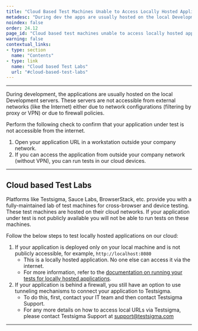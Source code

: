 ```yaml
---
title: "Cloud Based Test Machines Unable to Access Locally Hosted Applications"
metadesc: "During dev the apps are usually hosted on the local Development servers. This article explains why test machines on cloud are unable to access locally hosted apps."
noindex: false
order: 24.12
page_id: "Cloud based test machines unable to access locally hosted applications"
warning: false
contextual_links:
- type: section
  name: "Contents"
- type: link
  name: "Cloud based Test Labs"
  url: "#cloud-based-test-labs"
---
```


---

 
During development, the applications are usually hosted on the local Development servers. These servers are not accessible from external networks (like the Internet) either due to network configurations (filtering by proxy or VPN) or due to firewall policies. 
 
Perform the following check to confirm that your application under test is not accessible from the internet.
1. Open your application URL in a workstation outside your company network.
2. If you can access the application from outside your company network (without VPN), you can run tests in our cloud devices. 


---

## **Cloud based Test Labs**

Platforms like Testsigma,  Sauce Labs, BrowserStack, etc. provide you with a fully-maintained lab of test machines for cross-browser and device testing. These test machines are hosted on their cloud networks. If your application under test is not publicly available you will not be able to run tests on these machines.

Follow the below steps to test locally hosted applications on our cloud:
1. If your application is deployed only on your local machine and is not publicly accessible, for example, ```http://localhost:8080```
   - This is a locally hosted application. No one else can access it via the internet. 
   - For more information, refer to the [documentation on running your tests for locally hosted applications](https://testsigma.com/docs/runs/test-locally-hosted-applications/).
2. If your application is behind a firewall, you still have an option to use tunneling mechanisms to connect your application to Testsigma. 
   - To do this, first, contact your IT team and then contact Testsigma Support. 
   - For any more details on how to access local URLs via Testsigma, please contact Testsigma Support at [support@testsigma.com](mailto:support@testsigma.com)   

---